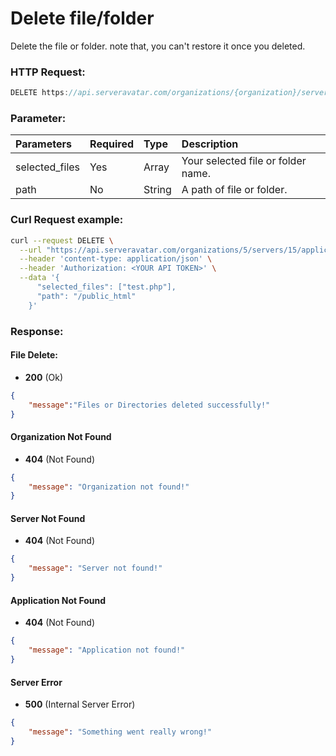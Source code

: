 # Delete file/folder

Delete the file or folder. note that, you can't restore it once you deleted.


### HTTP Request:
```js
DELETE https://api.serveravatar.com/organizations/{organization}/servers/{server}/applications/{application}/file-managers/file/delete
```

### Parameter:

| Parameters    | Required | Type      | Description      |
|:------------- |:------------- |:--------------|:----------------- |
| selected_files | Yes | Array | Your selected file or folder name. |
| path | No | String | A path of file or folder. |


### Curl Request example:

```sh
curl --request DELETE \
  --url "https://api.serveravatar.com/organizations/5/servers/15/applications/92/file-managers/file/delete" \
  --header 'content-type: application/json' \
  --header 'Authorization: <YOUR API TOKEN>' \
  --data '{
      "selected_files": ["test.php"],
      "path": "/public_html"
    }'
```

### Response:

#### File Delete:

- __200__ (Ok)

```json
{
    "message":"Files or Directories deleted successfully!"
}
```

#### Organization Not Found
- __404__ (Not Found)

```json
{
    "message": "Organization not found!"
}
```

#### Server Not Found
- __404__ (Not Found)

```json
{
    "message": "Server not found!"
}
```

#### Application Not Found
- __404__ (Not Found)

```json
{
    "message": "Application not found!"
}
```

#### Server Error
- __500__ (Internal Server Error)
```json
{
    "message": "Something went really wrong!"
}
```
